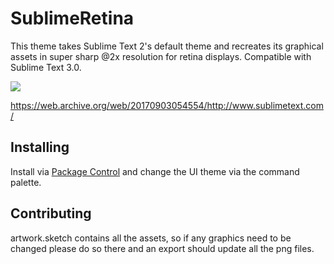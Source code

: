 # SublimeRetina
This theme takes Sublime Text 2's default theme and recreates its graphical assets in super sharp @2x resolution for retina displays. Compatible with Sublime Text 3.0.

![](https://web.archive.org/web/20170903054554/http://www.sublimetext.com/anim/rename2_packed.png)

https://web.archive.org/web/20170903054554/http://www.sublimetext.com/


## Installing
Install via [Package Control](https://packagecontrol.io/packages/Theme%20-%20Retina) and change the UI theme via the command palette.

## Contributing
artwork.sketch contains all the assets, so if any graphics need to be changed please do so there and an export should update all the png files.

